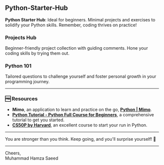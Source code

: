 ## Python-Starter-Hub
**Python Starter Hub**: Ideal for beginners. Minimal projects and exercises to solidify your Python skills. Remember, coding thrives on practice!

### Projects Hub
Beginner-friendly project collection with guiding comments. Hone your coding skills by trying them out.

### Python 101
Tailored questions to challenge yourself and foster personal growth in your programming journey.
***
### 🆓 Resources
- **Mimo**, an application to learn and practice on the go, [**Python | Mimo**](https://mimo.org/glossary/python).
- [**Python Tutorial - Python Full Course for Beginners**](https://www.youtube.com/watch?v=_uQrJ0TkZlc), a comprehensive tutorial to get you started.
- [**CS50P by Harvard**](https://cs50.harvard.edu/python/2022/), an excellent course to start your run in Python.
***
You are stronger than you think. Keep going, and you'll surprise yourself! 👊
***
Cheers,  
Muhammad Hamza Saeed
